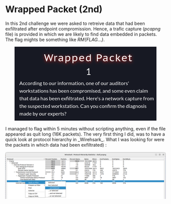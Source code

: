 # Wrapped Packet (2nd)
In this 2nd challenge we were asked to retreive data that had been exfiltrated after endpoint compromission. Hence, a trafic capture (_pcapng_ file) is provided in which we are likely to find data embedded in packets. The flag mights be something like _RM{FLAG...}_.
<p align="center">
  <img src="Screenshots/S1.png" alt="Desc">
</p>
I managed to flag within 5 minutes without scripting anything, even if the file appeared as quit long (16K packets). The very first thing I did, was to have a quick look at protocol hierarchy in _Wirehsark_. What I was looking for were the packets in which data had been exfiltrated) : 
<p align="center">
  <img src="Screenshots/S2.png" alt="Desc">
</p>
